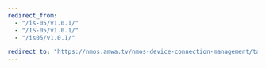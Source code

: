 ```yaml
---
redirect_from:
  - "/is-05/v1.0.1/"
  - "/IS-05/v1.0.1/"
  - "/is05/v1.0.1/"

redirect_to: "https://nmos.amwa.tv/nmos-device-connection-management/tags/v1.0.1"
---
```

